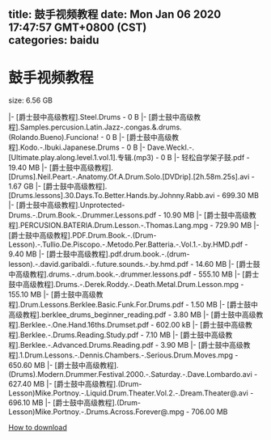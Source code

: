 
title: 鼓手视频教程
date: Mon Jan 06 2020 17:47:57 GMT+0800 (CST)    
categories: baidu
---

# 鼓手视频教程
size: 6.56 GB
 
 
|- [爵士鼓中高级教程].Steel.Drums - 0 B
|- [爵士鼓中高级教程].Samples.percusion.Latin.Jazz-.congas.&.drums.(Rolando.Bueno).Funciona! - 0 B
|- [爵士鼓中高级教程].Kodo.-.Ibuki.Japanese.Drums - 0 B
|- Dave.Weckl.-.[Ultimate.play.along.level.1.vol.1].专辑.(mp3) - 0 B
|- 轻松自学架子鼓.pdf - 19.40 MB
|- [爵士鼓中高级教程].[Drums].Neil.Peart.-.Anatomy.Of.A.Drum.Solo.[DVDrip].[2h.58m.25s].avi - 1.67 GB
|- [爵士鼓中高级教程].[Drums.lessons].30.Days.To.Better.Hands.by.Johnny.Rabb.avi - 699.30 MB
|- [爵士鼓中高级教程].Unprotected-Drums.-.Drum.Book.-.Drummer.Lessons.pdf - 10.90 MB
|- [爵士鼓中高级教程].PERCUSION.BATERIA.Drum.Lesson.-.Thomas.Lang.mpg - 729.90 MB
|- [爵士鼓中高级教程].PDF.Drum.Book.-.(Drum-Lesson).-.Tullio.De.Piscopo.-.Metodo.Per.Batteria.-.Vol.1.-.by.HMD.pdf - 9.40 MB
|- [爵士鼓中高级教程].pdf.drum.book.-.(drum-lesson).-.david.garibaldi.-.future.sounds.-.by.hmd.pdf - 14.60 MB
|- [爵士鼓中高级教程].drums.-.drum.book.-.drummer.lessons.pdf - 555.10 MB
|- [爵士鼓中高级教程].Drums.-.Derek.Roddy.-.Death.Metal.Drum.Lesson.mpg - 155.10 MB
|- [爵士鼓中高级教程].Drum.Lessons.Berklee.Basic.Funk.For.Drums.pdf - 1.50 MB
|- [爵士鼓中高级教程].berklee_drums_beginner_reading.pdf - 3.80 MB
|- [爵士鼓中高级教程].Berklee.-.One.Hand.16ths.Drumset.pdf - 602.00 kB
|- [爵士鼓中高级教程].Berklee.-.Drums.Reading.Study.pdf - 7.10 MB
|- [爵士鼓中高级教程].Berklee.-.Advanced.Drums.Reading.pdf - 3.90 MB
|- [爵士鼓中高级教程].1.Drum.Lessons.-.Dennis.Chambers.-.Serious.Drum.Moves.mpg - 650.60 MB
|- [爵士鼓中高级教程].(Drums).Modern.Drummer.Festival.2000.-.Saturday.-.Dave.Lombardo.avi - 627.40 MB
|- [爵士鼓中高级教程].(Drum-Lesson)Mike.Portnoy.-.Liquid.Drum.Theater.Vol.2.-.Dream.Theater@.avi - 696.10 MB
|- [爵士鼓中高级教程].(Drum-Lesson)Mike.Portnoy.-.Drums.Across.Forever@.mpg - 706.00 MB

[How to download](https://bpcam.bemobtrk.com/go/2ceec3aa-1ca2-46d6-b9ff-aaa5c184517c?jno=2699)